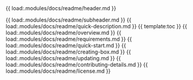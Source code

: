 <!-- ⚠️ This README has been generated from the file(s) ".common/docs/blueprint-readme.md" ⚠️-->{{ load:.modules/docs/readme/header.md }}
{{ load:.modules/docs/readme/subheader.md }}
{{ load:.modules/docs/readme/quick-description.md }}
{{ template:toc }}
{{ load:.modules/docs/readme/overview.md }}
{{ load:.modules/docs/readme/requirements.md }}
{{ load:.modules/docs/readme/quick-start.md }}
{{ load:.modules/docs/readme/creating-box.md }}
{{ load:.modules/docs/readme/updating.md }}
{{ load:.modules/docs/readme/contributing-details.md }}
{{ load:.modules/docs/readme/license.md }}
